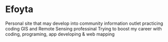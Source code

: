 # Efoyta
Personal site that may develop into community information outlet
practicing coding
GIS and Remote Sensing professinal
Trying to boost my career with coding, programing, app developing & web mapping
